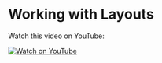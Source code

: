 #    Working with Layouts


Watch this video on YouTube:

[![Watch on YouTube](https://img.youtube.com/vi/qlofJmes7fY/0.jpg)](https://www.youtube.com/watch?v=qlofJmes7fY)






